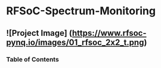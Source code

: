 # RFSoC-Spectrum-Monitoring

![Project Image] (https://www.rfsoc-pynq.io/images/01_rfsoc_2x2_t.png)
---

### Table of Contents
